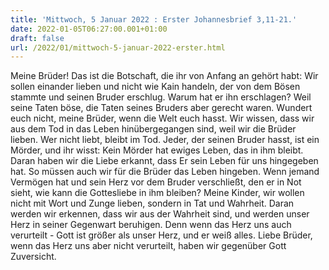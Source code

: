 ```yaml
---
title: 'Mittwoch, 5 Januar 2022 : Erster Johannesbrief 3,11-21.'
date: 2022-01-05T06:27:00.001+01:00
draft: false
url: /2022/01/mittwoch-5-januar-2022-erster.html
---
```


Meine Brüder! Das ist die Botschaft, die ihr von Anfang an gehört habt: Wir sollen einander lieben und nicht wie Kain handeln, der von dem Bösen stammte und seinen Bruder erschlug. Warum hat er ihn erschlagen? Weil seine Taten böse, die Taten seines Bruders aber gerecht waren. Wundert euch nicht, meine Brüder, wenn die Welt euch hasst. Wir wissen, dass wir aus dem Tod in das Leben hinübergegangen sind, weil wir die Brüder lieben. Wer nicht liebt, bleibt im Tod. Jeder, der seinen Bruder hasst, ist ein Mörder, und ihr wisst: Kein Mörder hat ewiges Leben, das in ihm bleibt. Daran haben wir die Liebe erkannt, dass Er sein Leben für uns hingegeben hat. So müssen auch wir für die Brüder das Leben hingeben. Wenn jemand Vermögen hat und sein Herz vor dem Bruder verschließt, den er in Not sieht, wie kann die Gottesliebe in ihm bleiben? Meine Kinder, wir wollen nicht mit Wort und Zunge lieben, sondern in Tat und Wahrheit. Daran werden wir erkennen, dass wir aus der Wahrheit sind, und werden unser Herz in seiner Gegenwart beruhigen. Denn wenn das Herz uns auch verurteilt - Gott ist größer als unser Herz, und er weiß alles. Liebe Brüder, wenn das Herz uns aber nicht verurteilt, haben wir gegenüber Gott Zuversicht.
